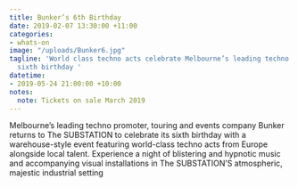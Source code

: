 ```yaml
---
title: Bunker’s 6th Birthday
date: 2019-02-07 13:30:00 +11:00
categories:
- whats-on
image: "/uploads/Bunker6.jpg"
tagline: 'World class techno acts celebrate Melbourne’s leading techno outfit Bunker’s
  sixth birthday '
datetime:
- 2019-05-24 21:00:00 +10:00
notes:
  note: Tickets on sale March 2019
---
```


Melbourne’s leading techno promoter, touring and events company Bunker returns to The SUBSTATION to celebrate its sixth birthday with a warehouse-style event featuring world-class techno acts from Europe alongside local talent. Experience a night of blistering and hypnotic music and accompanying visual installations in The SUBSTATION’S atmospheric, majestic industrial setting